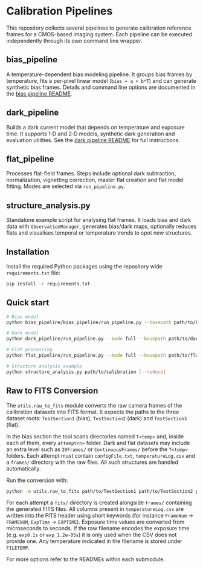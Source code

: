 # Calibration Pipelines

This repository collects several pipelines to generate calibration reference frames for a CMOS-based imaging system. Each pipeline can be executed independently through its own command line wrapper.

## bias_pipeline
A temperature-dependent bias modeling pipeline. It groups bias frames by temperature, fits a per-pixel linear model (`bias = a + b*T`) and can generate synthetic bias frames. Details and command line options are documented in the [bias pipeline README](bias_pipeline/bias_pipeline/README.md).

## dark_pipeline
Builds a dark current model that depends on temperature and exposure time. It supports 1‑D and 2‑D models, synthetic dark generation and evaluation utilities. See the [dark pipeline README](dark_pipeline/README.md) for full instructions.

## flat_pipeline
Processes flat-field frames. Steps include optional dark subtraction, normalization, vignetting correction, master flat creation and flat model fitting. Modes are selected via `run_pipeline.py`.

## structure_analysis.py
Standalone example script for analysing flat frames. It loads bias and dark data with `ObservationManager`, generates bias/dark maps, optionally reduces flats and visualises temporal or temperature trends to spot new structures.

## Installation

Install the required Python packages using the repository wide `requirements.txt` file:

```bash
pip install -r requirements.txt
```

## Quick start
```bash
# Bias model
python bias_pipeline/bias_pipeline/run_pipeline.py --basepath path/to/bias --output-dir bias_results

# Dark model
python dark_pipeline/run_pipeline.py --mode full --basepath path/to/darks --output_dir dark_results

# Flat processing
python flat_pipeline/run_pipeline.py --mode full --basepath path/to/flats --output-dir flat_results

# Structure analysis example
python structure_analysis.py path/to/calibration [--reduce]
```

## Raw to FITS Conversion

The `utils.raw_to_fits` module converts the raw camera frames of the calibration
datasets into FITS format. It expects the paths to the three dataset roots:
`TestSection1` (bias), `TestSection2` (dark) and `TestSection3` (flat).

In the bias section the tool scans directories named `T<temp>` and, inside each
of them, every `attempt<n>` folder.  Dark and flat datasets may include an extra
level such as `20Frames/` or `ContinuousFrames/` before the `T<temp>` folders.
Each attempt must contain `configFile.txt`, `temperatureLog.csv` and a
`frames/` directory with the raw files.  All such structures are handled
automatically.

Run the conversion with:

```bash
python -m utils.raw_to_fits path/to/TestSection1 path/to/TestSection2 path/to/TestSection3
```

For each attempt a `fits/` directory is created alongside `frames/` containing
the generated FITS files. All columns present in `temperatureLog.csv` are
written into the FITS header using short keywords (for instance
`FrameNum` → `FRAMENUM`, `ExpTime` → `EXPTIME`).  Exposure time values are
converted from microseconds to seconds.  If the raw filename encodes the
exposure time (e.g. `exp0.1s` or `exp_1.2e-05s`) it is only used when the CSV
does not provide one. Any temperature indicated in the filename is stored under
`FILETEMP`.

For more options refer to the READMEs within each submodule.



